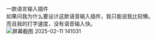 一款语言输入插件  
如果问我为什么要设计这款语音输入插件，我只能说我比较懒。  
而且我的打字速度，没有语音输入快。  
![屏幕截图 2025-02-11 141031](https://github.com/user-attachments/assets/ce467aab-8d9b-4c8b-b356-ea9ffa2501ac)
